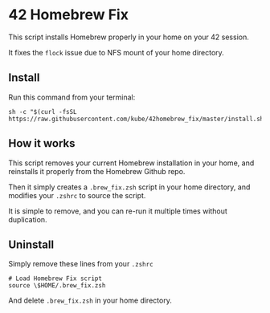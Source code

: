 42 Homebrew Fix
===============

This script installs Homebrew properly in your home on your 42 session.

It fixes the `flock` issue due to NFS mount of your home directory.


Install
-------

Run this command from your terminal:
```
sh -c "$(curl -fsSL https://raw.githubusercontent.com/kube/42homebrew_fix/master/install.sh)"
```

How it works
------------
This script removes your current Homebrew installation in your home, and reinstalls it properly from the Homebrew Github repo.

Then it simply creates a `.brew_fix.zsh` script in your home directory, and modifies your `.zshrc` to source the script.

It is simple to remove, and you can re-run it multiple times without duplication.


Uninstall
---------
Simply remove these lines from your `.zshrc`
```
# Load Homebrew Fix script
source \$HOME/.brew_fix.zsh
```

And delete `.brew_fix.zsh` in your home directory.
